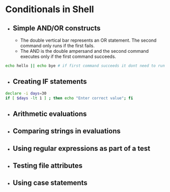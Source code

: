 # Conditionals in Shell

- ## Simple AND/OR constructs
	- The double vertical bar represents an OR statement. The second command only runs if the first fails.
	- The AND is the double ampersand and the second command executes only if the first command succeeds.
```sh
echo hello || echo bye # if first command succeeds it dont need to run the other command

```

- ## Creating IF statements
```sh
declare -i days=30
if [ $days -lt 1 ] ; then echo "Enter correct value"; fi

```


- ## Arithmetic evaluations
- ## Comparing strings in evaluations
- ## Using regular expressions as part of a test
- ## Testing file attributes
- ## Using case statements
